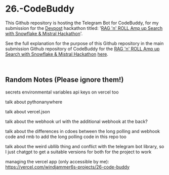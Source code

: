 # 26.-CodeBuddy
This Github repository is hosting the Telegram Bot for CodeBuddy, for my submission for the [Devpost](https://devpost.com/) hackathon titled: '[RAG 'n' ROLL Amp up Search with Snowflake & Mistral Hackathon](https://snowflake-mistral-rag.devpost.com/)'. 

See the full explanation for the purpose of this Github repository in the main submission Github repository of CodeBuddy for the [RAG 'n' ROLL Amp up Search with Snowflake & Mistral Hackathon](https://snowflake-mistral-rag.devpost.com/) [here](https://github.com/WindJammer6/27.-CodeBuddy-Streamlit-Website).

<br>

## Random Notes (Please ignore them!)

secrets environmental variables api keys on vercel too

talk about pythonanywhere

talk about vercel.json

talk about the webhook url with the additional webhook at the back?

talk about the differences in cdoes between the long polling and webhook code and rmb to add the long polling code in this repo too

talk about the weird ubllib thing and conflict with the telegram bot library, so I just chatgpt to get a suitable versions for both for the project to work


managing the vercel app (only accessible by me): https://vercel.com/windjammer6s-projects/26-code-buddy
